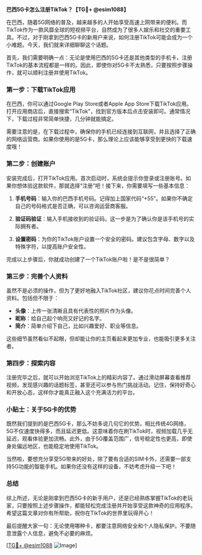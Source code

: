 **巴西5G卡怎么注册TikTok？【TG💪+ @esim1088】**

在巴西，随着5G网络的普及，越来越多的人开始享受高速上网带来的便利。而TikTok作为一款风靡全球的短视频平台，自然成为了很多人娱乐和社交的重要工具。不过，对于刚拿到巴西5G卡的新用户来说，如何注册TikTok可能会成为一个小难题。今天，我们就来详细聊聊这个话题。

首先，我们需要明确一点：无论是使用巴西的5G卡还是其他类型的手机卡，注册TikTok的基本流程都是一样的。因此，即使你对5G卡不太熟悉，只要按照步骤操作，就可以顺利注册并使用TikTok。

### 第一步：下载TikTok应用

在巴西，你可以通过Google Play Store或者Apple App Store下载TikTok应用。打开应用商店后，直接搜索“TikTok”，找到官方版本后点击安装即可。通常情况下，下载过程非常简单快捷，几分钟就能搞定。

需要注意的是，在下载过程中，确保你的手机已经连接到互联网，并且选择了正确的网络运营商。如果你使用的是5G卡，那么理论上应该能够享受到更快的下载速度哦！

### 第二步：创建账户

安装完成后，打开TikTok应用。首次启动时，系统会提示你登录或注册账号。如果你想体验这款软件，那就选择“注册”吧！接下来，你需要填写一些基本信息：

1. **手机号码**：输入你的巴西手机号码。记得加上国家代码“+55”。如果你不确定自己的号码格式是否正确，可以咨询运营商客服。
   
2. **验证码验证**：输入手机接收到的验证码。这一步是为了确认你是该手机号的实际拥有者。

3. **设置密码**：为你的TikTok账户设置一个安全的密码。建议包含字母、数字以及特殊字符，以提高账户安全性。

完成以上步骤后，你就成功创建了一个TikTok账户啦！是不是很简单？

### 第三步：完善个人资料

虽然不是必须的操作，但为了更好地融入TikTok社区，建议你花点时间完善个人资料。包括但不限于：

- **头像**：上传一张清晰且具有代表性的照片作为头像。
- **昵称**：给自己起个响亮又好记的名字。
- **简介**：简单介绍下自己，比如兴趣爱好、职业等信息。

这些细节虽然看似不起眼，但却能让你的主页看起来更加专业，也能吸引更多关注者。

### 第四步：探索内容

注册完毕之后，就可以开始浏览TikTok上的精彩内容了。通过滑动屏幕查看推荐视频，发现感兴趣的话题标签，甚至还可以参与热门挑战活动。记住，保持好奇心和开放心态，这样你才能真正融入这个充满活力的平台。

### 小贴士：关于5G卡的优势

既然我们提到的是巴西5G卡，那么不妨多说几句它的优势。相比传统4G网络，5G不仅速度快得多，而且延迟更低。这意味着你在刷TikTok时，视频加载几乎无延迟，观看体验更加流畅。此外，由于5G覆盖范围广，信号稳定性也更高，即使身处偏远地区，也能稳定地使用TikTok。

当然啦，要想充分享受5G带来的好处，除了要有合适的SIM卡外，还需要一部支持5G功能的智能手机。如果你还没有这样的设备，不妨考虑升级一下吧！

### 总结

综上所述，无论是刚拿到巴西5G卡的新手用户，还是已经熟练掌握TikTok的老玩家，只要按照上述步骤操作，都能轻松完成注册并开始享受这款神奇的应用程序。希望这篇文章对你有所帮助，祝你在TikTok的世界里玩得开心！

最后提醒大家一句：无论使用哪种卡，都要注意网络安全和个人隐私保护。不要随意泄露个人信息，避免不必要的麻烦。

[[TG💪+ @esim1088](https://t.me/s/esim1088) ![Image](https://i.postimg.cc/4NQfJmqS/Snipaste-2025-05-13-00-14-12.png)]
